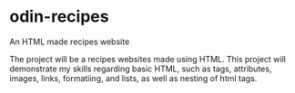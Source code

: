 # odin-recipes
An HTML made recipes website 

The project will be a recipes websites made using HTML.
This project will demonstrate my skills regarding basic HTML, such as tags, 
attributes, images, links, formatiing, and lists, as well as nesting of html tags. 
